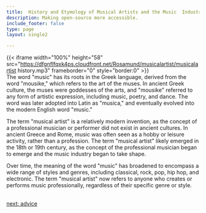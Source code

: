 ```yaml
---
title:  History and Etymology of Musical Artists and the Music  Industry
description: Making open-source more accessible.
include_footer: false
type: page
layout: single2

---
```


{{< iframe width="100%" height="58" src="https://dfgnflfqxk4ps.cloudfront.net/Rosamund/musicalartist/musicalartist history.mp3" frameborder="0" style="border:0" >}}<br>
The word "music" has its roots in the Greek language, derived from the word "mousike," which refers to the art of the muses. In ancient Greek culture, the muses were goddesses of the arts, and "mousike" referred to any form of artistic expression, including music, poetry, and dance. The word was later adopted into Latin as "musica," and eventually evolved into the modern English word "music."

The term "musical artist" is a relatively modern invention, as the concept of a professional musician or performer did not exist in ancient cultures. In ancient Greece and Rome, music was often seen as a hobby or leisure activity, rather than a profession. The term "musical artist" likely emerged in the 18th or 19th century, as the concept of the professional musician began to emerge and the music industry began to take shape.

Over time, the meaning of the word "music" has broadened to encompass a wide range of styles and genres, including classical, rock, pop, hip hop, and electronic. The term "musical artist" now refers to anyone who creates or performs music professionally, regardless of their specific genre or style.

<br>
<a href="https://workdojos.com/musicalartist/advice">next: advice</a>
<br>
</p>